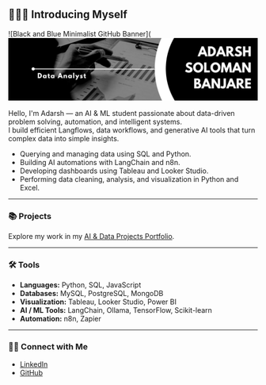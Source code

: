 ## 🙋🏻‍♂️ Introducing Myself

![Black and Blue Minimalist GitHub Banner](![Black and Blue Minimalist GitHub Banner](https://raw.githubusercontent.com/adarshsoloman/adarshsoloman/main/assets/github_header.png)

Hello, I'm Adarsh — an AI & ML student passionate about data-driven problem solving, automation, and intelligent systems.  
I build efficient Langflows, data workflows, and generative AI tools that turn complex data into simple insights.

- Querying and managing data using SQL and Python.  
- Building AI automations with LangChain and n8n.  
- Developing dashboards using Tableau and Looker Studio.  
- Performing data cleaning, analysis, and visualization in Python and Excel.

---

### 📚 Projects
Explore my work in my [AI & Data Projects Portfolio](https://github.com/adarshsoloman/Portfolio).

---

### 🛠️ Tools

- **Languages:** Python, SQL, JavaScript  
- **Databases:** MySQL, PostgreSQL, MongoDB  
- **Visualization:** Tableau, Looker Studio, Power BI  
- **AI / ML Tools:** LangChain, Ollama, TensorFlow, Scikit-learn  
- **Automation:** n8n, Zapier  

---

### 👋🏻 Connect with Me

- [LinkedIn](https://www.linkedin.com/in/adarsh-soloman-banjare-148425224/)  
- [GitHub](https://github.com/adarshsoloman)  
